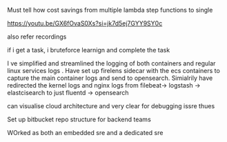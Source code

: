 Must tell how cost savings from multiple lambda step functions to single 

https://youtu.be/GX6fOvaS0Xs?si=jk7d5ej7GYY9SY0c

also refer recordings

if i get a task, i bruteforce learnign and complete the task 

I ve simplified and streamlined the logging of both containers and regular linux services logs .
Have set up firelens sidecar with the ecs containers to capture the main container logs and send to opensearch.
Simialrily have redirected the kernel logs and nginx logs from filebeat-> logstash -> elastcisearch to just fluentd -> opensearch


can visualise cloud architecture and very clear for debugging issre thues


Set up bitbucket repo structure for backend teams

WOrked as both an embedded sre and a dedicated sre